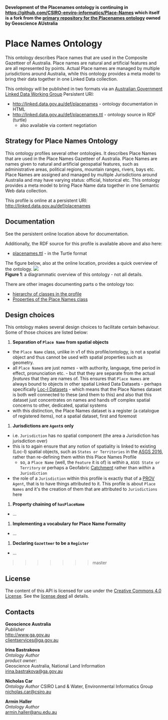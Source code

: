 **Development of the Placenames ontology is continuing in https://github.com/CSIRO-enviro-informatics/Place-Names which itself is a fork from the [primary repository for the Placenames ontology](https://github.com/GeoscienceAustralia/Place-Names) owned by Geoscience AUstralia** 

# Place Names Ontology
This ontology describes Place names that are used in the Composite Gazetteer of Australia. Place names are natural and artificial features and are all represented by points. Actual Place names are managed by multiple jurisdictions around Australia, while this ontology provides a meta model to bring their data together in one Linked Data collection.

This ontology will be published in two formats via an [Australian Government Linked Data Working Group](http://www.linked.data.gov.au) Persistent URI:
  * <http://linked.data.gov.au/def/placenames> - ontology documentation in HTML
  * <http://linked.data.gov.au/def/placenames.ttl> - ontology source in RDF (turtle)
    * also available via content negotiation

## Strategy for Place Names Ontology
This ontology profiles several other ontologies. It describes Place Names that are used in the Place Names Gazetteer of Australia. Place Names are names given to natural and artificial geospatial features, such as administrative areas, political regions, mountain ranges, rivers, bays etc. Place Names are assigned and managed by multiple Jurisdictions around Australia and may have varying status: official, historical etc. This ontology provides a meta model to bring Place Name data together in one Semantic Web data collection.

This profile is online at a persistent URI: <http://linked.data.gov.au/def/placenames>  


## Documentation
See the persistent online location above for documentation.

Additionally, the RDF source for this profile is available above and also here:
* [placenames.ttl](placenames.ttl) - in the Turtle format

The figure below, also at the online location, provides a quick overview of the ontology.
![](placenames.svg)  
**Figure 1**: a diagrammatic overview of this ontology - not all details.

There are other images documenting parts o the ontology too:
* [hierarchy of classes in the profile](hierarchy.png)
* [Properties of the Place Names class](placename-properties.svg)


## Design choices
This ontology makes several design choices to facilitate certain behaviour. Some of those choices are listed below:

1. **Separation of `Place Name` from spatial objects**
  * the `Place Name` class, unlike in v1 of this profile/ontology, is not a spatial object and thus cannot be used with spatial properties such as geometry.
  * all `Place Name`s are just *names* - with authority, language, time period in effect, pronunciation etc. - but that they are separate from the actual *features* that they are names of. This ensures that `Place Names` are always bound to objects in other spatial Linked Data Datasets - perhaps specifically [Loc-I Datasets](http://linked.data.gov.au/def/loci#Dataset) - which means that the Place Names dataset is both well connected to these (and them to this) and also that this dataset just concentrates on names and hands off complex spatial concerns to other, dedicated, spatial systems
  * with this distinction, the Place Names dataset is a register (a catalogue of registered items), not a spatial dataset, first and foremost
1. **Jurisdictions are `Agent`s only**
  * i.e. `Jurisdiction` has no spatial component (the area a Jurisdiction has jurisdiction over)
  * this is to again ensure that any notion of spatiality is linked to existing (Loc-I) spatial objects, such as `States or Territories` in the [ASGS 2016](https://asgsld.net/2016/stateorterritory/), rather than re-defining them within this Place Names Profile
    * so, a `Place Name` (well, the `Feature` it is of) is *within* a, `ASGS State or Territory` or perhaps a Geofabric [Catchment](geofabricld.net/catchment/) rather than *within* a `Jurisdiction`
  * the role of a `Jurisdiction` within this profile is exactly that of a [PROV](https://www.w3.org/TR/prov-o/) `Agent`, that is to have things attributed to it. This profile is about `Place Names` and it's the creation of them that are attributed to `Jurisdictions` here
1. **Property chaining of `hasPlaceName`**
  * ...
1. **Implementing a vocabulary for Place Name Formality**
  * ...
1. **Declaring `Gazetteer` to be a `Register`**
  * ...

>>>>>>> master

## License
The content of this API is licensed for use under the [Creative Commons 4.0 License](https://creativecommons.org/licenses/by/4.0/). See the [license deed](LICENSE) all details.


## Contacts
**Geoscience Australia**  
*Publisher*  
<http://www.ga.gov.au>  
<clientservices@ga.gov.au>  

**Irina Bastrakova**  
*Ontology Author*  
*product owner*:  
Geoscience Australia, National Land Information  
<irina.bastrakova@ga.gov.au>  

**Nicholas Car**  
*Ontology Author*
CSIRO Land & Water, Environmental Informatics Group  
<nicholas.car@csiro.au>  

**Armin Haller**  
*Ontology Author*  
<armin.haller@anu.edu.au>  

